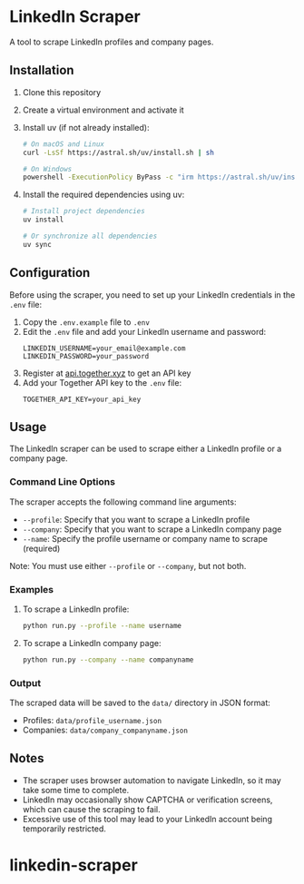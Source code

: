# LinkedIn Scraper

A tool to scrape LinkedIn profiles and company pages.

## Installation

1. Clone this repository
2. Create a virtual environment and activate it
3. Install uv (if not already installed):

   ```bash
   # On macOS and Linux
   curl -LsSf https://astral.sh/uv/install.sh | sh

   # On Windows
   powershell -ExecutionPolicy ByPass -c "irm https://astral.sh/uv/install.ps1 | iex"
   ```

4. Install the required dependencies using uv:

   ```bash
   # Install project dependencies
   uv install
   
   # Or synchronize all dependencies
   uv sync
   ```

## Configuration

Before using the scraper, you need to set up your LinkedIn credentials in the `.env` file:

1. Copy the `.env.example` file to `.env`
2. Edit the `.env` file and add your LinkedIn username and password:
   ```
   LINKEDIN_USERNAME=your_email@example.com
   LINKEDIN_PASSWORD=your_password
   ```
3. Register at [api.together.xyz](https://api.together.xyz) to get an API key
4. Add your Together API key to the `.env` file:
   ```
   TOGETHER_API_KEY=your_api_key
   ```

## Usage

The LinkedIn scraper can be used to scrape either a LinkedIn profile or a company page.

### Command Line Options

The scraper accepts the following command line arguments:

- `--profile`: Specify that you want to scrape a LinkedIn profile
- `--company`: Specify that you want to scrape a LinkedIn company page
- `--name`: Specify the profile username or company name to scrape (required)

Note: You must use either `--profile` or `--company`, but not both.

### Examples

1. To scrape a LinkedIn profile:
   ```bash
   python run.py --profile --name username
   ```

2. To scrape a LinkedIn company page:
   ```bash
   python run.py --company --name companyname
   ```

### Output

The scraped data will be saved to the `data/` directory in JSON format:
- Profiles: `data/profile_username.json`
- Companies: `data/company_companyname.json`

## Notes

- The scraper uses browser automation to navigate LinkedIn, so it may take some time to complete.
- LinkedIn may occasionally show CAPTCHA or verification screens, which can cause the scraping to fail.
- Excessive use of this tool may lead to your LinkedIn account being temporarily restricted.
# linkedin-scraper
